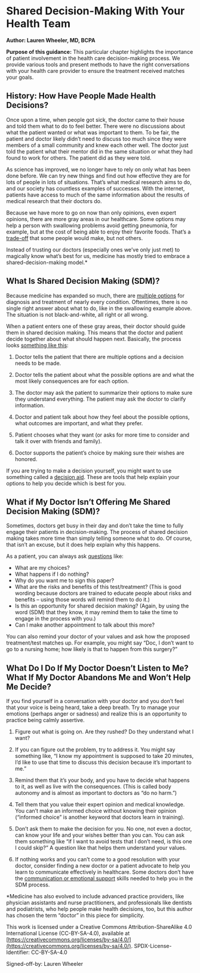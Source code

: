 # Shared Decision-Making With Your Health Team

**Author: Lauren Wheeler, MD, BCPA**

**Purpose of this guidance:** This particular chapter highlights the importance of patient involvement in the health care decision-making process. We provide various tools and present methods to have the right conversations with your health care provider to ensure the treatment received matches your goals.

## History: How Have People Made Health Decisions?

Once upon a time, when people got sick, the doctor came to their house and told them what to do to feel better. There were no discussions about what the patient wanted or what was important to them. To be fair, the patient and doctor likely didn’t need to discuss too much since they were members of a small community and knew each other well. The doctor just told the patient what their mentor did in the same situation or what they had found to work for others. The patient did as they were told.

As science has improved, we no longer have to rely on only what has been done before. We can try new things and find out how effective they are for lots of people in lots of situations. That’s what medical research aims to do, and our society has countless examples of successes. With the internet, patients have access to much of the same information about the results of medical research that their doctors do. 

Because we have more to go on now than only opinions, even expert opinions, there are more gray areas in our healthcare. Some options may help a person with swallowing problems avoid getting pneumonia, for example, but at the cost of being able to enjoy their favorite foods. That’s a [trade-off](https://pubmed.ncbi.nlm.nih.gov/35797077/) that some people would make, but not others.

Instead of trusting our doctors (especially ones we’ve only just met) to magically know what’s best for us, medicine has mostly tried to embrace a shared-decision-making model.*

## What Is Shared Decision Making (SDM)?

Because medicine has expanded so much, there are [multiple options](https://medlineplus.gov/ency/patientinstructions/000877.htm) for diagnosis and treatment of nearly every condition. Oftentimes, there is no single right answer about what to do, like in the swallowing example above. The situation is not black-and-white, all right or all wrong. 

When a patient enters one of these gray areas, their doctor should guide them in shared decision making. This means that the doctor and patient decide together about what should happen next. Basically, the process looks [something like this](https://www.ncbi.nlm.nih.gov/pmc/articles/PMC3445676/):

1. Doctor tells the patient that there are multiple options and a decision needs to be made.

2. Doctor tells the patient about what the possible options are and what the most likely consequences are for each option.

3. The doctor may ask the patient to summarize their options to make sure they understand everything. The patient may ask the doctor to clarify information. 

4. Doctor and patient talk about how they feel about the possible options, what outcomes are important, and what they prefer.

5. Patient chooses what they want (or asks for more time to consider and talk it over with friends and family).

6. Doctor supports the patient’s choice by making sure their wishes are honored.

If you are trying to make a decision yourself, you might want to use something called a [decision aid](https://decisionaid.ohri.ca/). These are tools that help explain your options to help you decide which is best for you.

## What if My Doctor Isn’t Offering Me Shared Decision Making (SDM)? 

Sometimes, doctors get busy in their day and don’t take the time to fully engage their patients in decision-making. The process of shared decision making takes more time than simply telling someone what to do. Of course, that isn’t an excuse, but it does help explain why this happens.

As a patient, you can always ask [questions](https://www.ahrq.gov/questions/question-builder/index.html) like:

- What are my choices?
- What happens if I do nothing?  
- Why do you want me to sign this paper?
- What are the risks and benefits of this test/treatment? (This is good wording because doctors are trained to educate people about risks and benefits – using those words will remind them to do it.)
- Is this an opportunity for shared decision making? (Again, by using the word (SDM) that they know, it may remind them to take the time to engage in the process with you.)
- Can I make another appointment to talk about this more?

You can also remind your doctor of your values and ask how the proposed treatment/test matches up. For example, you might say “Doc, I don’t want to go to a nursing home; how likely is that to happen from this surgery?”

## What Do I Do If My Doctor Doesn’t Listen to Me? What If My Doctor Abandons Me and Won’t Help Me Decide?

If you find yourself in a conversation with your doctor and you don’t feel that your voice is being heard, take a deep breath. Try to manage your emotions (perhaps anger or sadness) and realize this is an opportunity to practice being calmly assertive.

1. Figure out what is going on. Are they rushed? Do they understand what I want?

2. If you can figure out the problem, try to address it. You might say something like, “I know my appointment is supposed to take 20 minutes, I’d like to use that time to discuss this decision because it’s important to me.” 

3. Remind them that it’s your body, and you have to decide what happens to it, as well as live with the consequences. (This is called body autonomy and is almost as important to doctors as “do no harm.”) 

4. Tell them that you value their expert opinion and medical knowledge. You can’t make an informed choice without knowing their opinion (“informed choice” is another keyword that doctors learn in training).

5. Don’t ask them to make the decision for you. No one, not even a doctor, can know your life and your wishes better than you can. You can ask them something like “if I want to avoid tests that I don’t need, is this one I could skip?” A question like that helps them understand your values.

6. If nothing works and you can’t come to a good resolution with your doctor, consider finding a new doctor or a patient advocate to help you learn to communicate effectively in healthcare. Some doctors don’t have the [communication or emotional support](http://doi.org/10.1016/S0749-3797(99)00097-5) skills needed to help you in the SDM process.

*Medicine has also evolved to include advanced practice providers, like physician assistants and nurse practitioners, and professionals like dentists and podiatrists, who help people make health decisions, too, but this author has chosen the term “doctor” in this piece for simplicity.

This work is licensed under a Creative Commons Attribution-ShareAlike 4.0 International License (CC-BY-SA-4.0), available at [https://creativecommons.org/licenses/by-sa/4.0/](https://creativecommons.org/licenses/by-sa/4.0/). SPDX-License-Identifier: CC-BY-SA-4.0

Signed-off-by: Lauren Wheeler